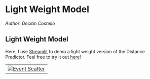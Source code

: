 # **Light Weight Model**
*Author: Declan Costello*

## **Light Weight Model**

Here, I use [Streamlit](https://streamlit.io/) to demo a light weight version of the Distance Predictor. Feel free to try it out [here](https://light-weight-distance-predictor.streamlit.app/)!

<table>
<tbody>
  <tr>
    <td>
      <a href="https://nbviewer.org/github/dec1costello/Baseball/blob/main/Distance-Predictor/Distance-Predictor-Part-3.ipynb">
        <img src="https://github.com/dec1costello/Baseball/assets/79241861/11a4414a-7b01-4f05-9625-90a3de21c752" alt="Event Scatter" />
      </a>
    </td>
</tr>
</tbody>
</table>

